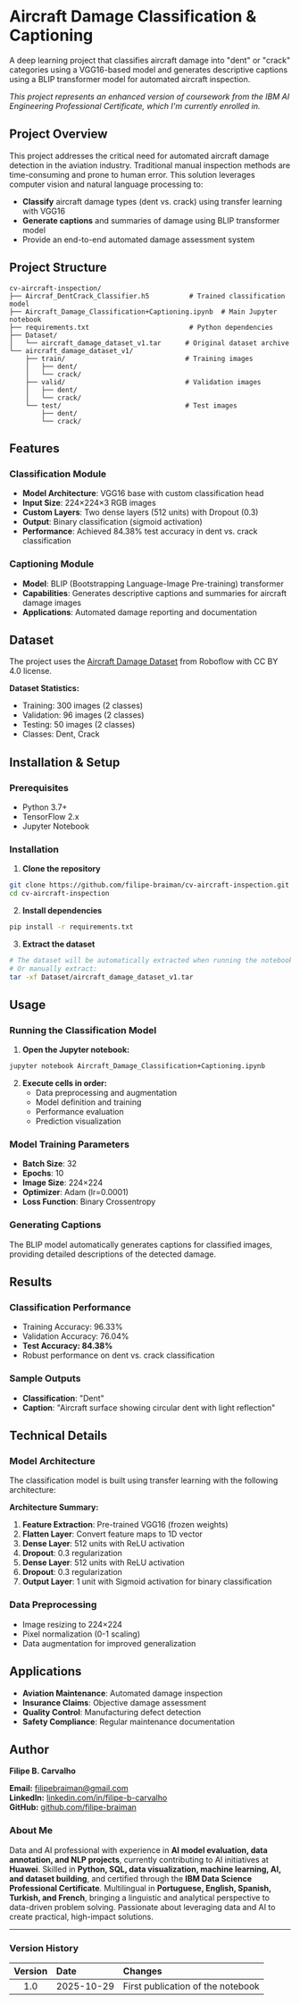 # Aircraft Damage Classification & Captioning

A deep learning project that classifies aircraft damage into "dent" or "crack" categories using a VGG16-based model and generates descriptive captions using a BLIP transformer model for automated aircraft inspection.

*This project represents an enhanced version of coursework from the IBM AI Engineering Professional Certificate, which I'm currently enrolled in.*

## Project Overview

This project addresses the critical need for automated aircraft damage detection in the aviation industry. Traditional manual inspection methods are time-consuming and prone to human error. This solution leverages computer vision and natural language processing to:

- **Classify** aircraft damage types (dent vs. crack) using transfer learning with VGG16
- **Generate captions** and summaries of damage using BLIP transformer model
- Provide an end-to-end automated damage assessment system

## Project Structure

```
cv-aircraft-inspection/
├── Aircraf_DentCrack_Classifier.h5          # Trained classification model
├── Aircraft_Damage_Classification+Captioning.ipynb  # Main Jupyter notebook
├── requirements.txt                         # Python dependencies
├── Dataset/
│   └── aircraft_damage_dataset_v1.tar      # Original dataset archive
└── aircraft_damage_dataset_v1/
    ├── train/                              # Training images
    │   ├── dent/
    │   └── crack/
    ├── valid/                              # Validation images
    │   ├── dent/
    │   └── crack/
    └── test/                               # Test images
        ├── dent/
        └── crack/
```

## Features

### Classification Module
- **Model Architecture**: VGG16 base with custom classification head
- **Input Size**: 224×224×3 RGB images
- **Custom Layers**: Two dense layers (512 units) with Dropout (0.3)
- **Output**: Binary classification (sigmoid activation)
- **Performance**: Achieved 84.38% test accuracy in dent vs. crack classification

### Captioning Module
- **Model**: BLIP (Bootstrapping Language-Image Pre-training) transformer
- **Capabilities**: Generates descriptive captions and summaries for aircraft damage images
- **Applications**: Automated damage reporting and documentation

## Dataset

The project uses the [Aircraft Damage Dataset](https://universe.roboflow.com/youssef-donia-fhktl/aircraft-damage-detection-1j9qk) from Roboflow with CC BY 4.0 license.

**Dataset Statistics:**
- Training: 300 images (2 classes)
- Validation: 96 images (2 classes)
- Testing: 50 images (2 classes)
- Classes: Dent, Crack

## Installation & Setup

### Prerequisites
- Python 3.7+
- TensorFlow 2.x
- Jupyter Notebook

### Installation

1. **Clone the repository**
```bash
git clone https://github.com/filipe-braiman/cv-aircraft-inspection.git
cd cv-aircraft-inspection
```

2. **Install dependencies**
```bash
pip install -r requirements.txt
```

3. **Extract the dataset**
```bash
# The dataset will be automatically extracted when running the notebook
# Or manually extract:
tar -xf Dataset/aircraft_damage_dataset_v1.tar
```

## Usage

### Running the Classification Model

1. **Open the Jupyter notebook:**
```bash
jupyter notebook Aircraft_Damage_Classification+Captioning.ipynb
```

2. **Execute cells in order:**
   - Data preprocessing and augmentation
   - Model definition and training
   - Performance evaluation
   - Prediction visualization

### Model Training Parameters
- **Batch Size**: 32
- **Epochs**: 10
- **Image Size**: 224×224
- **Optimizer**: Adam (lr=0.0001)
- **Loss Function**: Binary Crossentropy

### Generating Captions

The BLIP model automatically generates captions for classified images, providing detailed descriptions of the detected damage.

## Results

### Classification Performance
- Training Accuracy: 96.33%
- Validation Accuracy: 76.04%
- **Test Accuracy: 84.38%**
- Robust performance on dent vs. crack classification

### Sample Outputs
- **Classification**: "Dent"
- **Caption**: "Aircraft surface showing circular dent with light reflection"

## Technical Details

### Model Architecture

The classification model is built using transfer learning with the following architecture:

**Architecture Summary:**
1. **Feature Extraction**: Pre-trained VGG16 (frozen weights)
2. **Flatten Layer**: Convert feature maps to 1D vector
3. **Dense Layer**: 512 units with ReLU activation
4. **Dropout**: 0.3 regularization
5. **Dense Layer**: 512 units with ReLU activation  
6. **Dropout**: 0.3 regularization
7. **Output Layer**: 1 unit with Sigmoid activation for binary classification

### Data Preprocessing
- Image resizing to 224×224
- Pixel normalization (0-1 scaling)
- Data augmentation for improved generalization

## Applications

- **Aviation Maintenance**: Automated damage inspection
- **Insurance Claims**: Objective damage assessment
- **Quality Control**: Manufacturing defect detection
- **Safety Compliance**: Regular maintenance documentation

## Author
**Filipe B. Carvalho**

**Email:** [filipebraiman@gmail.com](mailto:filipebraiman@gmail.com)  
**LinkedIn:** [linkedin.com/in/filipe-b-carvalho](https://www.linkedin.com/in/filipe-b-carvalho)  
**GitHub:** [github.com/filipe-braiman](https://github.com/filipe-braiman)  

### About Me  
Data and AI professional with experience in **AI model evaluation, data annotation, and NLP projects**, currently contributing to AI initiatives at **Huawei**. Skilled in **Python, SQL, data visualization, machine learning, AI, and dataset building**, and certified through the **IBM Data Science Professional Certificate**. Multilingual in **Portuguese, English, Spanish, Turkish, and French**, bringing a linguistic and analytical perspective to data-driven problem solving. Passionate about leveraging data and AI to create practical, high-impact solutions.

---

### Version History

| Version | Date       | Changes                         |
|:--------:|:-----------|:--------------------------------|
| 1.0      | 2025-10-29 | First publication of the notebook |